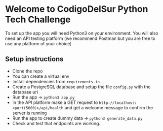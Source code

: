 # Welcome to CodigoDelSur Python Tech Challenge

To set up the app you will need Python3 on your environment. You will also need an API testing platform (we recommend Postman but you are free to use any platform of your choice) 

## Setup instructions
- Clone the repo
- You can create a virtual env
- Install dependencies from `requirements.in`
- Create a PostgreSQL database and setup the file `config.py` with the database uri
- Run the app -> `python3 app.py`
- In the API platform make a GET request to `http://localhost:<port(5000)>/api/health` and get a welcome message to confirm the server is running
- Run the app to create dummy data -> `python3 generate_data.py`
- Check and test that endpoints are working.
